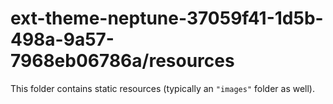 # ext-theme-neptune-37059f41-1d5b-498a-9a57-7968eb06786a/resources

This folder contains static resources (typically an `"images"` folder as well).
